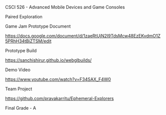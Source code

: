 CSCI 526 - Advanced Mobile Devices and Game Consoles

Paired Exploration

Game Jam Prototype Document


https://docs.google.com/document/d/1zaeRtUjN2I9TdsMcw48EzEKvdmO1Z5PRhH34tBiZTSM/edit



Prototype Build


https://sanchishirur.github.io/webglbuilds/


Demo Video


https://www.youtube.com/watch?v=F34SAX_F4W0

Team Project 

https://github.com/pravakarritu/Ephemeral-Explorers


Final Grade - A

